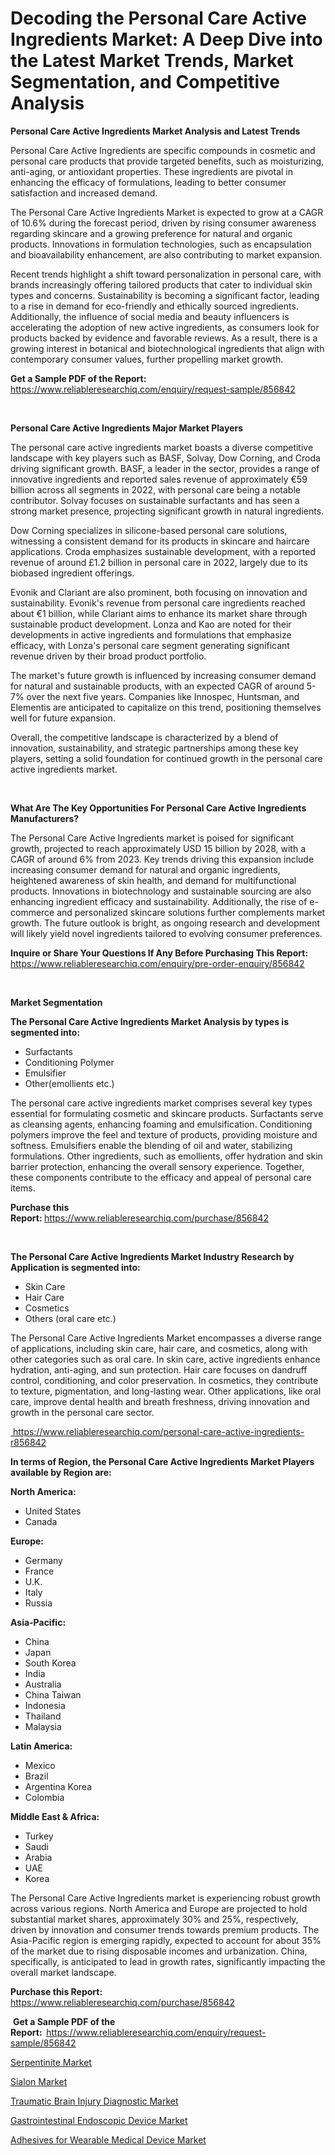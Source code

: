 <p><h1>Decoding the Personal Care Active Ingredients Market: A Deep Dive into the Latest Market Trends, Market Segmentation, and Competitive Analysis</h1></p><p><strong>Personal Care Active Ingredients Market Analysis and Latest Trends</strong></p>
<p><p>Personal Care Active Ingredients are specific compounds in cosmetic and personal care products that provide targeted benefits, such as moisturizing, anti-aging, or antioxidant properties. These ingredients are pivotal in enhancing the efficacy of formulations, leading to better consumer satisfaction and increased demand.</p><p>The Personal Care Active Ingredients Market is expected to grow at a CAGR of 10.6% during the forecast period, driven by rising consumer awareness regarding skincare and a growing preference for natural and organic products. Innovations in formulation technologies, such as encapsulation and bioavailability enhancement, are also contributing to market expansion. </p><p>Recent trends highlight a shift toward personalization in personal care, with brands increasingly offering tailored products that cater to individual skin types and concerns. Sustainability is becoming a significant factor, leading to a rise in demand for eco-friendly and ethically sourced ingredients. Additionally, the influence of social media and beauty influencers is accelerating the adoption of new active ingredients, as consumers look for products backed by evidence and favorable reviews. As a result, there is a growing interest in botanical and biotechnological ingredients that align with contemporary consumer values, further propelling market growth.</p></p>
<p><strong>Get a Sample PDF of the Report:&nbsp;</strong> <a href="https://www.reliableresearchiq.com/enquiry/request-sample/856842?utm_campaign=100&utm_medium=2&utm_source=Github&utm_content=ia&utm_term=09112024&utm_id=personal-care-active-ingredients">https://www.reliableresearchiq.com/enquiry/request-sample/856842</a></p>
<p>&nbsp;</p>
<p><strong>Personal Care Active Ingredients Major Market Players</strong></p>
<p><p>The personal care active ingredients market boasts a diverse competitive landscape with key players such as BASF, Solvay, Dow Corning, and Croda driving significant growth. BASF, a leader in the sector, provides a range of innovative ingredients and reported sales revenue of approximately €59 billion across all segments in 2022, with personal care being a notable contributor. Solvay focuses on sustainable surfactants and has seen a strong market presence, projecting significant growth in natural ingredients.</p><p>Dow Corning specializes in silicone-based personal care solutions, witnessing a consistent demand for its products in skincare and haircare applications. Croda emphasizes sustainable development, with a reported revenue of around £1.2 billion in personal care in 2022, largely due to its biobased ingredient offerings.</p><p>Evonik and Clariant are also prominent, both focusing on innovation and sustainability. Evonik's revenue from personal care ingredients reached about €1 billion, while Clariant aims to enhance its market share through sustainable product development. Lonza and Kao are noted for their developments in active ingredients and formulations that emphasize efficacy, with Lonza's personal care segment generating significant revenue driven by their broad product portfolio.</p><p>The market's future growth is influenced by increasing consumer demand for natural and sustainable products, with an expected CAGR of around 5-7% over the next five years. Companies like Innospec, Huntsman, and Elementis are anticipated to capitalize on this trend, positioning themselves well for future expansion.</p><p>Overall, the competitive landscape is characterized by a blend of innovation, sustainability, and strategic partnerships among these key players, setting a solid foundation for continued growth in the personal care active ingredients market.</p></p>
<p>&nbsp;</p>
<p><strong>What Are The Key Opportunities For Personal Care Active Ingredients Manufacturers?</strong></p>
<p><p>The Personal Care Active Ingredients market is poised for significant growth, projected to reach approximately USD 15 billion by 2028, with a CAGR of around 6% from 2023. Key trends driving this expansion include increasing consumer demand for natural and organic ingredients, heightened awareness of skin health, and demand for multifunctional products. Innovations in biotechnology and sustainable sourcing are also enhancing ingredient efficacy and sustainability. Additionally, the rise of e-commerce and personalized skincare solutions further complements market growth. The future outlook is bright, as ongoing research and development will likely yield novel ingredients tailored to evolving consumer preferences.</p></p>
<p><strong>Inquire or Share Your Questions If Any Before Purchasing This Report:</strong> <a href="https://www.reliableresearchiq.com/enquiry/pre-order-enquiry/856842?utm_campaign=100&utm_medium=2&utm_source=Github&utm_content=ia&utm_term=09112024&utm_id=personal-care-active-ingredients">https://www.reliableresearchiq.com/enquiry/pre-order-enquiry/856842</a></p>
<p>&nbsp;</p>
<p><strong>Market Segmentation</strong></p>
<p><strong>The Personal Care Active Ingredients Market Analysis by types is segmented into:</strong></p>
<p><ul><li>Surfactants</li><li>Conditioning Polymer</li><li>Emulsifier</li><li>Other(emollients etc.)</li></ul></p>
<p><p>The personal care active ingredients market comprises several key types essential for formulating cosmetic and skincare products. Surfactants serve as cleansing agents, enhancing foaming and emulsification. Conditioning polymers improve the feel and texture of products, providing moisture and softness. Emulsifiers enable the blending of oil and water, stabilizing formulations. Other ingredients, such as emollients, offer hydration and skin barrier protection, enhancing the overall sensory experience. Together, these components contribute to the efficacy and appeal of personal care items.</p></p>
<p><strong>Purchase this Report:&nbsp;</strong><a href="https://www.reliableresearchiq.com/purchase/856842?utm_campaign=100&utm_medium=2&utm_source=Github&utm_content=ia&utm_term=09112024&utm_id=personal-care-active-ingredients">https://www.reliableresearchiq.com/purchase/856842</a></p>
<p>&nbsp;</p>
<p><strong>The Personal Care Active Ingredients Market Industry Research by Application is segmented into:</strong></p>
<p><ul><li>Skin Care</li><li>Hair Care</li><li>Cosmetics</li><li>Others (oral care etc.)</li></ul></p>
<p><p>The Personal Care Active Ingredients Market encompasses a diverse range of applications, including skin care, hair care, and cosmetics, along with other categories such as oral care. In skin care, active ingredients enhance hydration, anti-aging, and sun protection. Hair care focuses on dandruff control, conditioning, and color preservation. In cosmetics, they contribute to texture, pigmentation, and long-lasting wear. Other applications, like oral care, improve dental health and breath freshness, driving innovation and growth in the personal care sector.</p></p>
<p><a href="https://www.reliableresearchiq.com/personal-care-active-ingredients-r856842?utm_campaign=100&utm_medium=2&utm_source=Github&utm_content=ia&utm_term=09112024&utm_id=personal-care-active-ingredients">&nbsp;https://www.reliableresearchiq.com/personal-care-active-ingredients-r856842</a></p>
<p><strong>In terms of Region, the Personal Care Active Ingredients Market Players available by Region are:</strong></p>
<p>
    <p> <strong> North America: </strong>
        <ul>
            <li>United States</li>
            <li>Canada</li>
        </ul>
        </p> 
    <p> <strong> Europe: </strong>
        <ul>
            <li>Germany</li>
            <li>France</li>
            <li>U.K.</li>
            <li>Italy</li>
            <li>Russia</li>
        </ul>
        </p> 
    <p> <strong> Asia-Pacific: </strong>
        <ul>
            <li>China</li>
            <li>Japan</li>
            <li>South Korea</li>
            <li>India</li>
            <li>Australia</li>
            <li>China Taiwan</li>
            <li>Indonesia</li>
            <li>Thailand</li>
            <li>Malaysia</li>
        </ul>
        </p> 
    <p> <strong> Latin America: </strong>
        <ul>
            <li>Mexico</li>
            <li>Brazil</li>
            <li>Argentina Korea</li>
            <li>Colombia</li>
        </ul>
        </p> 
    <p> <strong> Middle East & Africa: </strong>
        <ul>
            <li>Turkey</li>
            <li>Saudi</li>
            <li>Arabia</li>
            <li>UAE</li>
            <li>Korea</li>
        </ul>
    </p>
    </p>
<p><p>The Personal Care Active Ingredients market is experiencing robust growth across various regions. North America and Europe are projected to hold substantial market shares, approximately 30% and 25%, respectively, driven by innovation and consumer trends towards premium products. The Asia-Pacific region is emerging rapidly, expected to account for about 35% of the market due to rising disposable incomes and urbanization. China, specifically, is anticipated to lead in growth rates, significantly impacting the overall market landscape.</p></p>
<p><strong>Purchase this Report: </strong><a href="https://www.reliableresearchiq.com/purchase/856842?utm_campaign=100&utm_medium=2&utm_source=Github&utm_content=ia&utm_term=09112024&utm_id=personal-care-active-ingredients">https://www.reliableresearchiq.com/purchase/856842</a></p>
<p>&nbsp;<strong>Get a Sample PDF of the Report:&nbsp;&nbsp;</strong><a href="https://www.reliableresearchiq.com/enquiry/request-sample/856842?utm_campaign=100&utm_medium=2&utm_source=Github&utm_content=ia&utm_term=09112024&utm_id=personal-care-active-ingredients">https://www.reliableresearchiq.com/enquiry/request-sample/856842</a></p>
<p><strong></strong></p>
<p><p><a href="https://github.com/alespiliffe/Market-Research-Report-List-1/blob/main/serpentinite-market.md?utm_campaign=100&utm_medium=2&utm_source=Github&utm_content=ia&utm_term=09112024&utm_id=personal-care-active-ingredients">Serpentinite Market</a></p><p><a href="https://github.com/yoreivesal/Market-Research-Report-List-1/blob/main/sialon-market.md?utm_campaign=100&utm_medium=2&utm_source=Github&utm_content=ia&utm_term=09112024&utm_id=personal-care-active-ingredients">Sialon Market</a></p><p><a href="https://issuu.com/reportprime-2/docs/traumatic-brain-injury-diagnostic-m_500f7bd37e0d7e?utm_campaign=100&utm_medium=2&utm_source=Github&utm_content=ia&utm_term=09112024&utm_id=personal-care-active-ingredients">Traumatic Brain Injury Diagnostic Market</a></p><p><a href="https://issuu.com/reportprime-2/docs/gastrointestinal-endoscopic-device-_849141dcec3a38?utm_campaign=100&utm_medium=2&utm_source=Github&utm_content=ia&utm_term=09112024&utm_id=personal-care-active-ingredients">Gastrointestinal Endoscopic Device Market</a></p><p><a href="https://issuu.com/reportprime-2/docs/adhesives-for-wearable-medical-devi_d334c98f7f06d8?utm_campaign=100&utm_medium=2&utm_source=Github&utm_content=ia&utm_term=09112024&utm_id=personal-care-active-ingredients">Adhesives for Wearable Medical Device Market</a></p></p>